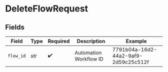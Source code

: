# DeleteFlowRequest


## Fields

| Field                                | Type                                 | Required                             | Description                          | Example                              |
| ------------------------------------ | ------------------------------------ | ------------------------------------ | ------------------------------------ | ------------------------------------ |
| `flow_id`                            | *str*                                | :heavy_check_mark:                   | Automation Workflow ID               | 7791b04a-16d2-44a2-9af9-2d59c25c512f |